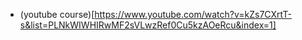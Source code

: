 - (youtube course)[https://www.youtube.com/watch?v=kZs7CXrtT-s&list=PLNkWIWHIRwMF2sVLwzRef0Cu5kzAOeRcu&index=1]